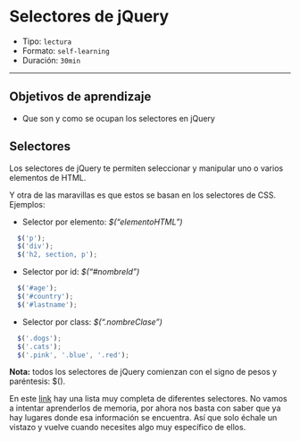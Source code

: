 # Selectores de jQuery

- Tipo: `lectura`
- Formato: `self-learning`
- Duración: `30min`

***

## Objetivos de aprendizaje

- Que son y como se ocupan los selectores en jQuery

## Selectores

Los selectores de jQuery te permiten seleccionar y manipular uno o varios
elementos de HTML.

Y otra de las maravillas es que estos se basan en los selectores de CSS. Ejemplos:

- Selector por elemento:
  *$(“elementoHTML”)*

```js
  $('p');
  $('div');
  $('h2, section, p');
```

- Selector por id:
  *$(“#nombreId”)*

``` js
  $('#age');
  $('#country');
  $('#lastname');
```

- Selector por class:
  *$(“.nombreClase”)*

```js
  $('.dogs');
  $('.cats');
  $('.pink', '.blue', '.red');
```

**Nota:** todos los selectores de jQuery comienzan con el signo de pesos y
paréntesis: $().

En este [link](https://www.w3schools.com/jquery/jquery_ref_selectors.asp) hay
una lista muy completa de diferentes selectores.
No vamos a intentar aprenderlos de memoria, por ahora nos basta con saber que
ya hay lugares donde esa información se encuentra. Así que solo échale un
vistazo y vuelve cuando necesites algo muy específico de ellos.
